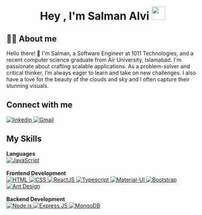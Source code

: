 <h1 align="center">Hey , I'm Salman Alvi <img src="https://media.giphy.com/media/hvRJCLFzcasrR4ia7z/giphy.gif"
        width="35"></h1>

## :sassy_man: About me
Hello there! 👋 I'm Salman, a Software Engineer at 1011 Technologies, and a recent computer science graduate from Air University, Islamabad. I'm passionate about crafting scalable applications. As a problem-solver and critical thinker, I’m always eager to learn and take on new challenges. I also have a love for the beauty of the clouds and sky and I often capture their stunning visuals.

##  Connect with me
<p>
    <a href="https://www.linkedin.com/in/salmanalvi2k/" target="_blank">
        <img alt="linkedin"
            src="https://img.shields.io/badge/LinkedIn-0077B5?style=for-the-badge&logo=linkedin&logoColor=white">
    </a>
    <a href="https://mail.google.com/mail/?view=cm&fs=1&to=m.salmanalvi2k@gmail.com" target="_blank">
        <img alt="Gmail" src="https://img.shields.io/badge/Gmail-D14836?style=for-the-badge&logo=gmail&logoColor=white">
    </a>
</p>

##  My Skills

<p>
    <summary><b>Languages</b></summary>
    <a href="https://developer.mozilla.org/en-US/docs/Web/JavaScript" target="_blank">
        <img alt="JavaScript"
            src="https://img.shields.io/badge/javascript-%23323330.svg?style=for-the-badge&logo=javascript&logoColor=%23F7DF1E">
    </a>
    <br />
    <br />
    <summary><b>Frontend Development</b></summary>
    <a href="https://www.w3.org/html/" target="_blank">
        <img alt="HTML"
            src="https://img.shields.io/badge/html5-%23E34F26.svg?style=for-the-badge&logo=html5&logoColor=white">
    </a>
    <a href="https://www.w3schools.com/css/" target="_blank">
        <img alt="CSS"
            src="https://img.shields.io/badge/css3-%231572B6.svg?style=for-the-badge&logo=css3&logoColor=white">
    </a>
    <a href="https://www.w3schools.com/react/" target="_blank">
        <img alt="ReactJS"
            src="https://img.shields.io/badge/react-%2320232a.svg?style=for-the-badge&logo=react&logoColor=%2361DAFB">
    </a>
   <a href="https://www.w3schools.com/react/" target="_blank">
        <img alt="Typescript"
            src="https://img.shields.io/badge/typescript-%23007ACC.svg?style=for-the-badge&logo=typescript&logoColor=white">
    </a>
    <a href="https://mui.com/" target="_blank">
        <img alt="Material-UI"
            src="https://img.shields.io/badge/MUI-%230081CB.svg?style=for-the-badge&logo=mui&logoColor=white">
    </a>
    <a href="https://getbootstrap.com/" target="_blank">
        <img alt="Bootstrap"
            src="https://img.shields.io/badge/bootstrap-%23563D7C.svg?style=for-the-badge&logo=bootstrap&logoColor=white">
    </a>
   <a href="https://getbootstrap.com/" target="_blank">
        <img alt="Ant Design"
            src="https://img.shields.io/badge/ant%20design-%230170FE.svg?style=for-the-badge&logo=ant-design&logoColor=white">
    </a>
    <br />
    <br />
    <summary><b>Backend Development</b></summary>
    <a href="https://nodejs.org/en/" target="_blank">
        <img alt="Node.js"
            src="https://img.shields.io/badge/Node.js-43853D?style=for-the-badge&logo=node.js&logoColor=white">
    </a>
    <a href="https://nodejs.org/en/" target="_blank">
        <img alt="Express.JS" src="https://img.shields.io/badge/Express.js-404D59?style=for-the-badge">
    </a>
    <a href="https://nodejs.org/en/" target="_blank">
        <img alt="MongoDB"
            src="https://img.shields.io/badge/MongoDB-4EA94B?style=for-the-badge&logo=mongodb&logoColor=white">
    </a>
</p>
<!--
## Streak Stats
<p><img src="https://github-readme-streak-stats.herokuapp.com/?user=salman-alvi2k&theme=algolia"
        alt="salman-alvi2k" /></p>
-->
<!-- ## Github Stats -->
 <!--<p> -->
<!--     <a href="https://github.com/anuraghazra/github-readme-stats"><img alt="Salman's Github Stats"
            src="https://github-readme-stats.vercel.app/api?username=salman-alvi2k&show_icons=true&count_private=true&theme=algolia"
            height="192px" /></a>
    <img src="https://github-readme-stats.vercel.app/api/top-langs?username=salman-alvi2k&langs_count=10&show_icons=true&locale=en&layout=compact&theme=algolia"
        alt="salman-alvi2k" height="192px" />
    <br />
    <b>Note:</b> Top languages is only a metric of the languages my public code consists of and doesn't reflect
    experience or skill level.
</p> -->
